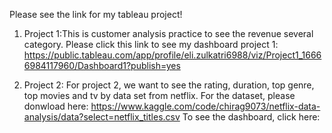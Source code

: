 Please see the link for my tableau project!

1. Project 1:This is customer analysis practice to see the revenue several category.
Please click this link to see my dashboard project 1:
https://public.tableau.com/app/profile/eli.zulkatri6988/viz/Project1_16666984117960/Dashboard1?publish=yes

2. Project 2: 
For project 2, we want to see the rating, duration, top genre, top movies and tv by data set from netflix. 
For the dataset, please donwload here: https://www.kaggle.com/code/chirag9073/netflix-data-analysis/data?select=netflix_titles.csv
To see the dashboard, click here: 
